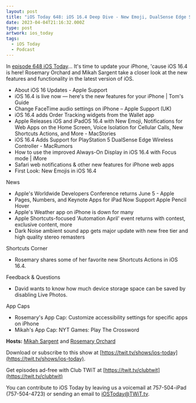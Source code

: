 ```yaml
---
layout: post
title: "iOS Today 648: iOS 16.4 Deep Dive - New Emoji, DualSense Edge Support, Voice Isolation"
date: 2023-04-04T21:16:32.000Z
type: post
artwork: ios_today
tags:
  - iOS Today
  - Podcast
---
```

In [episode 648 iOS Today](https://twit.tv/shows/ios-today/episodes/648)...
It's time to update your iPhone, 'cause iOS 16.4 is here! Rosemary Orchard and Mikah Sargent take a closer look at the new features and functionality in the latest version of iOS.

- About iOS 16 Updates - Apple Support
- iOS 16.4 is live now — here's the new features for your iPhone | Tom's Guide
- Change FaceTime audio settings on iPhone – Apple Support (UK)
- iOS 16.4 adds Order Tracking widgets from the Wallet app
- Apple Releases iOS and iPadOS 16.4 with New Emoji, Notifications for Web Apps on the Home Screen, Voice Isolation for Cellular Calls, New Shortcuts Actions, and More - MacStories
- iOS 16.4 Adds Support for PlayStation 5 DualSense Edge Wireless Controller - MacRumors
- How to use the improved Always-On Display in iOS 16.4 with Focus mode | iMore
- Safari web notifications & other new features for iPhone web apps
- First Look: New Emojis in iOS 16.4

  
News

- Apple's Worldwide Developers Conference returns June 5 - Apple
- Pages, Numbers, and Keynote Apps for iPad Now Support Apple Pencil Hover
- Apple's Weather app on iPhone is down for many
- Apple Shortcuts-focused 'Automation April' event returns with contest, exclusive content, more
- Dark Noise ambient sound app gets major update with new free tier and high quality stereo remasters

  
Shortcuts Corner

- Rosemary shares some of her favorite new Shortcuts Actions in iOS 16.4.

  
Feedback & Questions

- David wants to know how much device storage space can be saved by disabling Live Photos.

  
App Caps

- Rosemary's App Cap: Customize accessibility settings for specific apps on iPhone
- Mikah's App Cap: NYT Games: Play The Crossword

**Hosts:** [Mikah Sargent](https://twit.tv/people/mikah-sargent) and [Rosemary Orchard](https://twit.tv/people/rosemary-orchard)

Download or subscribe to this show at [https://twit.tv/shows/ios-today](https://twit.tv/shows/ios-today).

Get episodes ad-free with Club TWiT at [https://twit.tv/clubtwit](https://twit.tv/clubtwit)

You can contribute to iOS Today by leaving us a voicemail at 757-504-iPad (757-504-4723) or sending an email to [iOSToday@TWiT.tv](mailto:iOSToday@TWiT.tv).